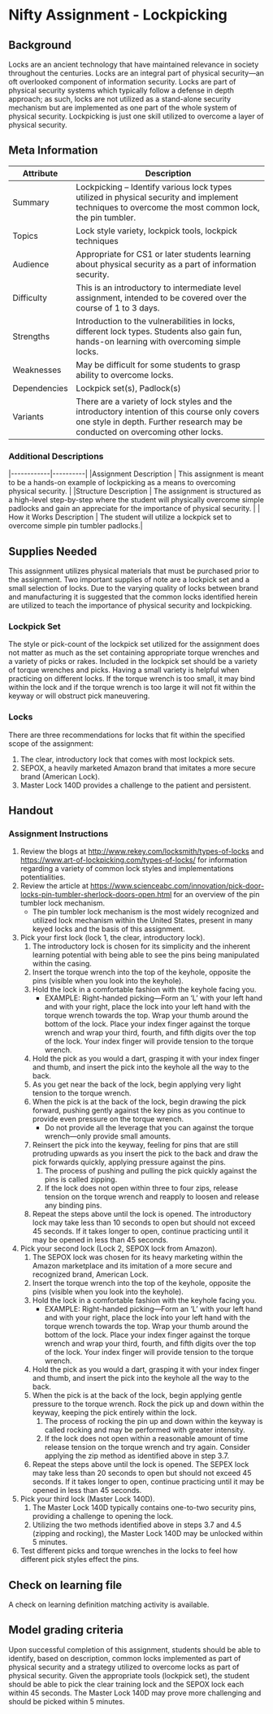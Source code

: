 # Nifty Assignment - Lockpicking

## Background

Locks are an ancient technology that have maintained relevance in society throughout the centuries. Locks are an integral part of physical security—an oft overlooked component of information security. Locks are part of physical security systems which typically follow a defense in depth approach; as such, locks are not utilized as a stand-alone security mechanism but are implemented as one part of the whole system of physical security.  Lockpicking is just one skill utilized to overcome a layer of physical security.  

## Meta Information

| Attribute | Description |
| --------- |-------------|
|Summary | Lockpicking – Identify various lock types utilized in physical security and implement techniques to overcome the most common lock, the pin tumbler. |
| Topics | Lock style variety, lockpick tools, lockpick techniques |
|Audience | Appropriate for CS1 or later students learning about physical security as a part of information security. |
| Difficulty | This is an introductory to intermediate level assignment, intended to be covered over the course of 1 to 3 days. |
|Strengths | Introduction to the vulnerabilities in locks, different lock types. Students also gain fun, hands-on learning with overcoming simple locks. |
| Weaknesses | May be difficult for some students to grasp ability to overcome locks. |
| Dependencies | Lockpick set(s), Padlock(s)|
| Variants | There are a variety of lock styles and the introductory intention of this course only covers one style in depth. Further research may be conducted on overcoming other locks. |

### Additional Descriptions
|------------|----------|
|Assignment Description | This assignment is meant to be a hands-on example of lockpicking as a means to overcoming physical security. |
|Structure Description | The assignment is structured as a high-level step-by-step where the student will physically overcome simple padlocks and gain an appreciate for the importance of physical security. |
| How it Works Description | The student will utilize a lockpick set to overcome simple pin tumbler padlocks.|

## Supplies Needed

This assignment utilizes physical materials that must be purchased prior to the assignment. Two important supplies of note are a lockpick set and a small selection of locks. Due to the varying quality of locks between brand and manufacturing it is suggested that the common locks identified herein are utilized to teach the importance of physical security and lockpicking.

### Lockpick Set
The style or pick-count of the lockpick set utilized for the assignment does not matter as much as the set containing appropriate torque wrenches and a variety of picks or rakes.
Included in the lockpick set should be a variety of torque wrenches and picks. Having a small variety is helpful when practicing on different locks. If the torque wrench is too small, it may bind within the lock and if the torque wrench is too large it will not fit within the keyway or will obstruct pick maneuvering.

### Locks
There are three recommendations for locks that fit within the specified scope of the assignment:
1.	The clear, introductory lock that comes with most lockpick sets.
2.	SEPOX, a heavily marketed Amazon brand that imitates a more secure brand (American Lock).
3.	Master Lock 140D provides a challenge to the patient and persistent.

## Handout
### Assignment Instructions
1.	Review the blogs at http://www.rekey.com/locksmith/types-of-locks and https://www.art-of-lockpicking.com/types-of-locks/ for information regarding a variety of common lock styles and implementations potentialities.
2.	Review the article at https://www.scienceabc.com/innovation/pick-door-locks-pin-tumbler-sherlock-doors-open.html for an overview of the pin tumbler lock mechanism.
    *	The pin tumbler lock mechanism is the most widely recognized and utilized lock mechanism within the United States, present in many keyed locks and the basis of this assignment.
3.	Pick your first lock (lock 1, the clear, introductory lock).
    1.	The introductory lock is chosen for its simplicity and the inherent learning potential with being able to see the pins being manipulated within the casing.
    2. Insert the torque wrench into the top of the keyhole, opposite the pins (visible when you look into the keyhole).
    3. Hold the lock in a comfortable fashion with the keyhole facing you.
        * EXAMPLE: Right-handed picking—Form an ‘L’ with your left hand and with your right, place the lock into your left hand with the torque wrench towards the top. Wrap your thumb around the bottom of the lock. Place your index finger against the torque wrench and wrap your third, fourth, and fifth digits over the top of the lock. Your index finger will provide tension to the torque wrench.
	  4. Hold the pick as you would a dart, grasping it with your index finger and thumb, and insert the pick into the keyhole all the way to the back.
    5.	As you get near the back of the lock, begin applying very light tension to the torque wrench.
	  6. When the pick is at the back of the lock, begin drawing the pick forward, pushing gently against the key pins as you continue to provide even pressure on the torque wrench.
	       * Do not provide all the leverage that you can against the torque wrench—only provide small amounts.
	  7. Reinsert the pick into the keyway, feeling for pins that are still protruding upwards as you insert the pick to the back and draw the pick forwards quickly, applying pressure against the pins.
	     1. The process of pushing and pulling the pick quickly against the pins is called zipping.
	      2. If the lock does not open within three to four zips, release tension on the torque wrench and reapply to loosen and release any binding pins.
	  8. Repeat the steps above until the lock is opened. The introductory lock may take less than 10 seconds to open but should not exceed 45 seconds. If it takes longer to open, continue practicing until it may be opened in less than 45 seconds.
4.	Pick your second lock (Lock 2, SEPOX lock from Amazon).
    1. 	The SEPOX lock was chosen for its heavy marketing within the Amazon marketplace and its imitation of a more secure and recognized brand, American Lock.  
	  2. Insert the torque wrench into the top of the keyhole, opposite the pins (visible when you look into the keyhole).
	  3. Hold the lock in a comfortable fashion with the keyhole facing you.
	     * EXAMPLE: Right-handed picking—Form an ‘L’ with your left hand and with your right, place the lock into your left hand with the torque wrench towards the top. Wrap your thumb around the bottom of the lock. Place your index finger against the torque wrench and wrap your third, fourth, and fifth digits over the top of the lock. Your index finger will provide tension to the torque wrench.
	  4. Hold the pick as you would a dart, grasping it with your index finger and thumb, and insert the pick into the keyhole all the way to the back.
    5. When the pick is at the back of the lock, begin applying gentle pressure to the torque wrench. Rock the pick up and down within the keyway, keeping the pick entirely within the lock.
        1. The process of rocking the pin up and down within the keyway is called rocking and may be performed with greater intensity.
        2. If the lock does not open within a reasonable amount of time release tension on the torque wrench and try again. Consider applying the zip method as identified above in step 3.7.
    6.	Repeat the steps above until the lock is opened. The SEPEX lock may take less than 20 seconds to open but should not exceed 45 seconds. If it takes longer to open, continue practicing until it may be opened in less than 45 seconds.
5.	Pick your third lock (Master Lock 140D).
    1. The Master Lock 140D typically contains one-to-two security pins, providing a challenge to opening the lock.
    2. Utilizing the two methods identified above in steps 3.7 and 4.5 (zipping and rocking), the Master Lock 140D may be unlocked within 5 minutes.
6.	Test different picks and torque wrenches in the locks to feel how different pick styles effect the pins.

## Check on learning file
A check on learning definition matching activity is available.

## Model grading criteria
Upon successful completion of this assignment, students should be able to identify, based on description, common locks implemented as part of physical security and a strategy utilized to overcome locks as part of physical security. Given the appropriate tools (lockpick set), the student should be able to pick the clear training lock and the SEPOX lock each within 45 seconds. The Master Lock 140D may prove more challenging and should be picked within 5 minutes.
